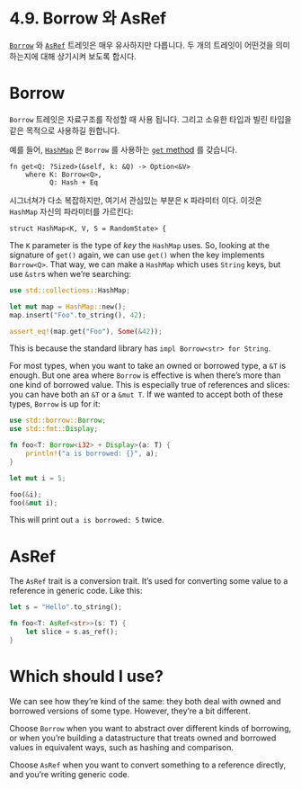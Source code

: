 # 4.9. Borrow 와 AsRef

[`Borrow`][borrow] 와 [`AsRef`][asref] 트레잇은 매우 유사하지만 다릅니다. 두 개의 트레잇이 어떤것을 의미하는지에 대해 상기시켜 보도록 합시다.

[borrow]: ../std/borrow/trait.Borrow.html
[asref]: ../std/convert/trait.AsRef.html

# Borrow

`Borrow` 트레잇은 자료구조를 작성할 때 사용 됩니다. 그리고 소유한 타입과 빌린 타입을 같은 목적으로 사용하길 원합니다.

예를 들어, [`HashMap`][hashmap] 은 `Borrow` 를 사용하는 [`get` method][get] 를 갖습니다.

```rust,ignore
fn get<Q: ?Sized>(&self, k: &Q) -> Option<&V>
    where K: Borrow<Q>,
          Q: Hash + Eq
```

[hashmap]: ../std/collections/struct.HashMap.html
[get]: ../std/collections/struct.HashMap.html#method.get

시그너쳐가 다소 복잡하지만, 여기서 관심있는 부분은 `K` 파라미터 이다.
이것은 `HashMap` 자신의 파라미터를 가르킨다:

```rust,ignore
struct HashMap<K, V, S = RandomState> {
```

The `K` parameter is the type of _key_ the `HashMap` uses. So, looking at
the signature of `get()` again, we can use `get()` when the key implements
`Borrow<Q>`. That way, we can make a `HashMap` which uses `String` keys,
but use `&str`s when we’re searching:

```rust
use std::collections::HashMap;

let mut map = HashMap::new();
map.insert("Foo".to_string(), 42);

assert_eq!(map.get("Foo"), Some(&42));
```

This is because the standard library has `impl Borrow<str> for String`.

For most types, when you want to take an owned or borrowed type, a `&T` is
enough. But one area where `Borrow` is effective is when there’s more than one
kind of borrowed value. This is especially true of references and slices: you
can have both an `&T` or a `&mut T`. If we wanted to accept both of these types,
`Borrow` is up for it:

```rust
use std::borrow::Borrow;
use std::fmt::Display;

fn foo<T: Borrow<i32> + Display>(a: T) {
    println!("a is borrowed: {}", a);
}

let mut i = 5;

foo(&i);
foo(&mut i);
```

This will print out `a is borrowed: 5` twice.

# AsRef

The `AsRef` trait is a conversion trait. It’s used for converting some value to
a reference in generic code. Like this:

```rust
let s = "Hello".to_string();

fn foo<T: AsRef<str>>(s: T) {
    let slice = s.as_ref();
}
```

# Which should I use?

We can see how they’re kind of the same: they both deal with owned and borrowed
versions of some type. However, they’re a bit different.

Choose `Borrow` when you want to abstract over different kinds of borrowing, or
when you’re building a datastructure that treats owned and borrowed values in
equivalent ways, such as hashing and comparison.

Choose `AsRef` when you want to convert something to a reference directly, and
you’re writing generic code.
